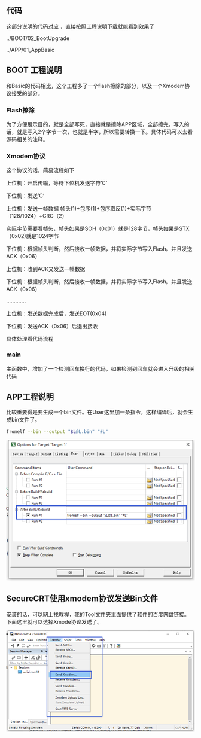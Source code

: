 ## 代码

这部分说明的代码对应 ，直接按照工程说明下载就能看到效果了

../BOOT/02_BootUpgrade

../APP/01_AppBasic

## BOOT 工程说明

和Basic的代码相比，这个工程多了一个flash擦除的部分，以及一个Xmodem协议接受的部分。

### Flash擦除

为了方便展示目的，就是全部写死，直接就是擦除APP区域，全部擦完。写入的话，就是写入2个字节一次，也就是半字，所以需要转换一下。具体代码可以去看源码相关的注释。

###  Xmodem协议

这个协议的话，简易流程如下

上位机：开启传输，等待下位机发送字符‘C'

下位机：发送’C‘

上位机：发送一帧数据   帧头(1)+包序(1)+包序取反(1)+实际字节（128/1024）+CRC（2）

实际字节需要看帧头，帧头如果是SOH（0x01）就是128字节，帧头如果是STX（0x02)就是1024字节

下位机：根据帧头判断，然后接收一帧数据，并将实际字节写入Flash。并且发送ACK（0x06）

上位机：收到ACK又发送一帧数据

下位机：根据帧头判断，然后接收一帧数据，并将实际字节写入Flash。并且发送ACK（0x06）

.............

上位机：发送数据完成后，发送EOT(0x04)

下位机：发送ACK（0x06）后退出接收

具体处理看代码流程

### main

主函数中，增加了一个检测回车换行的代码，如果检测到回车就会进入升级的相关代码

## APP工程说明

比较重要得是要生成一个bin文件。在User这里加一条指令，这样编译后，就会生成bin文件了。

```bash
fromelf --bin --output "$L@L.bin" "#L"
```

![image-20250830111625779](image/02_带升级的BootLoader/image-20250830111625779.png)

## SecureCRT使用xmodem协议发送Bin文件

安装的话，可以网上找教程，我的Tool文件夹里面提供了软件的百度网盘链接。下面这里就可以选择Xmode协议发送了。

![image-20250830120421067](image/02_带升级的BootLoader/image-20250830120421067.png)
